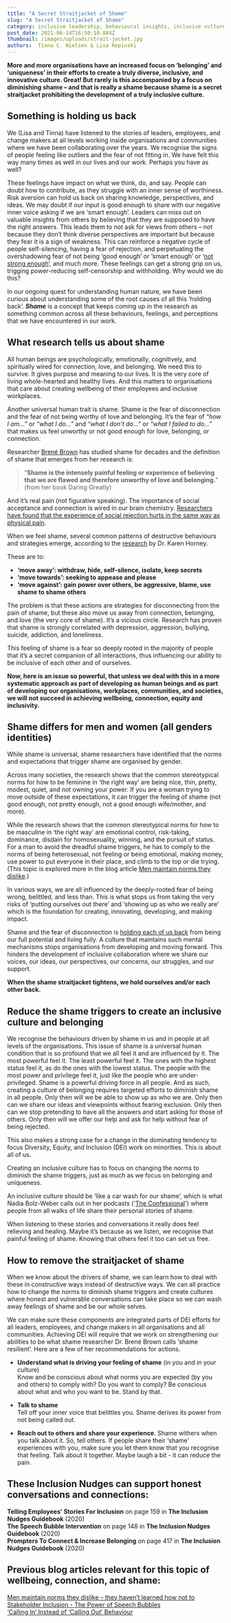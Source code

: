```yaml
---
title: "A Secret Straitjacket of Shame"
slug: "A Secret Straitjacket of Shame"
category: inclusive leadership, behavioural insights, inclusive culture, wellbeing, belonging
post_date: 2021-06-14T16:50:10.884Z
thumbnail: /images/uploads/strait-jacket.jpg
authors:  Tinna C. Nielsen & Lisa Kepinski
---
```


**More and more organisations have an increased focus on ‘belonging’ and ‘uniqueness’ in their efforts to create a truly diverse, inclusive, and innovative culture. Great! But rarely is this accompanied by a focus on diminishing shame – and that is really a shame because shame is a secret straitjacket prohibiting the development of a truly inclusive culture.**

## Something is holding us back

We (Lisa and Tinna) have listened to the stories of leaders, employees, and change makers at all levels working inside organisations and communities where we have been collaborating over the years. We recognise the signs of people feeling like outliers and the fear of not fitting in. We have felt this way many times as well in our lives and our work.  Perhaps you have as well?

These feelings have impact on what we think, do, and say. People can doubt how to contribute, as they struggle with an inner sense of worthiness. Risk aversion can hold us back on sharing knowledge, perspectives, and ideas. We may doubt if our input is good enough to share with our negative inner voice asking if we are ‘smart enough’.  Leaders can miss out on valuable insights from others by believing that they are supposed to have the right answers. This leads them to not ask for views from others – not because they don’t think diverse perspectives are important but because they fear it is a sign of weakness. This can reinforce a negative cycle of people self-silencing, having a fear of rejection, and perpetuating the overshadowing fear of not being ‘good enough’ or ‘smart enough’ or ‘[not strong enough](/blog/allies/men-maintain-norms-they-dislike)’, and much more. These feelings can get a strong grip on us, trigging power-reducing self-censorship and withholding. Why would we do this?

In our ongoing quest for understanding human nature, we have been curious about understanding some of the root causes of all this ‘holding back’. ***Shame*** is a concept that keeps coming up in the research as something common across all these behaviours, feelings, and perceptions that we have encountered in our work. 

## What research tells us about shame

All human beings are psychologically, emotionally, cognitively, and spiritually wired for connection, love, and belonging. We need this to survive. It gives purpose and meaning to our lives. It is the very core of living whole-hearted and healthy lives. And this matters to organisations that care about creating wellbeing of their employees and inclusive workplaces. 

Another universal human trait is shame. Shame is the fear of disconnection and the fear of not being worthy of love and belonging.  It’s the fear of *“how I am…”* or *“what I do…”* and *“what I don’t do…”* or *“what I failed to do…”* that makes us feel unworthy or not good enough for love, belonging, or connection. 

Researcher [Brené Brown](https://brenebrown.com/) has studied shame for decades and the definition of shame that emerges from her research is:

> “**Shame is the intensely painful feeling or experience of believing
 that we are flawed and therefore unworthy of love and belonging.**”\
(from her book Daring Greatly)

And it’s real pain (not figurative speaking). The importance of social acceptance and connection is wired in our brain chemistry. [Researchers have found that the experience of social rejection hurts in the same way as physical pain](https://www.pnas.org/content/pnas/108/15/6270.full.pdf). 

When we feel shame, several common patterns of destructive behaviours and strategies emerge, according to the [research](https://psycnet.apa.org/record/1951-02718-000) by Dr. Karen Horney. 

These are to:

- **‘move away’: withdraw, hide, self-silence, isolate, keep secrets**
- **‘move towards’: seeking to appease and please**
- **‘move against’: gain power over others, be aggressive, blame, use shame to shame others**


The problem is that these actions are strategies for disconnecting from the pain of shame, but these also move us away from connection, belonging, and love (the very core of shame). It’s a vicious circle. Research has proven that shame is strongly correlated with depression, aggression, bullying, suicide, addiction, and loneliness. 

This feeling of shame is a fear so deeply rooted in the majority of people that it’s a secret companion of all interactions, thus influencing our ability to be inclusive of each other and of ourselves. 

**Now, here is an issue so powerful, that unless we deal with this in a more systematic approach 
as part of developing as human beings and as part of developing our organisations, workplaces, communities, and societies, we will not succeed in achieving wellbeing, connection, equity and inclusivity.**

## Shame differs for men and women (all genders identities)

While shame is universal, shame researchers have identified that the norms and expectations that trigger shame are organised by gender. 

Across many societies, the research shows that the common stereotypical norms for how to be feminine in ‘the right way’ are being nice, thin, pretty, modest, quiet, and not owning your power. If you are a woman trying to move outside of these expectations, it can trigger the feeling of shame (not good enough, not pretty enough, not a good enough wife/mother, and more). 

While the research shows that the common stereotypical norms for how to be masculine in ‘the right way’ are emotional control, risk-taking, dominance, disdain for homosexuality, winning, and the pursuit of status. For a man to avoid the dreadful shame triggers, he has to comply to the norms of being heterosexual, not feeling or being emotional, making money, use power to put everyone in their place, and climb to the top or die trying. 
(This topic is explored more in the blog article [Men maintain norms they dislike](/blog/allies/men-maintain-norms-they-dislike).)

In various ways, we are all influenced by the deeply-rooted fear of being wrong, belittled, and less than. This is what stops us from taking the very risks of ‘putting ourselves out there’ and ‘showing up as who we really are’ which is the foundation for creating, innovating, developing, and making impact. 

Shame and the fear of disconnection is [holding each of us back](/blog/allies/men-maintain-norms-they-dislike) from being our full potential and living fully. A culture that maintains such mental mechanisms stops organisations from developing and moving forward. This hinders the development of inclusive collaboration where we share our voices, our ideas, our perspectives, our concerns, our struggles, and our support. 

**When the shame straitjacket tightens, we hold ourselves and/or each other back.**

## Reduce the shame triggers to create an inclusive culture and belonging

We recognise the behaviours driven by shame in us and in people at all levels of the organisations. This issue of shame is a universal human condition that is so profound that we all feel it and are influenced by it. The most powerful feel it. The least powerful feel it. The ones with the highest status feel it, as do the ones with the lowest status. The people with the most power and privilege feel it, just like the people who are under-privileged. Shame is a powerful driving force in all people. And as such, creating a culture of belonging requires targeted efforts to diminish shame in all people. Only then will we be able to show up as who we are. Only then can we share our ideas and viewpoints without fearing exclusion. Only then can we stop pretending to have all the answers and start asking for those of others. Only then will we offer our help and ask for help without fear of being rejected.

This also makes a strong case for a change in the dominating tendency to focus Diversity, Equity, and Inclusion (DEI) work on minorities. This is about all of us. 

Creating an inclusive culture has to focus on changing the norms to diminish the shame triggers, 
just as much as we focus on belonging and uniqueness.

An inclusive culture should be ‘like a car wash for our shame’, which is what Nadia Bolz-Weber calls out in her podcasts ('[The Confessional](https://podcasts.apple.com/dk/podcast/the-confessional-with-nadia-bolz-weber/id1502171248?l=da&i=1000520314904)') where people from all walks of life share their personal stories of shame. 

When listening to these stories and conversations it really does feel relieving and healing. Maybe it’s because as we listen, we recognise that painful feeling of shame. Knowing that others feel it too can set us free. 

## How to remove the straitjacket of shame

When we know about the drivers of shame, we can learn how to deal with these in constructive ways instead of destructive ways. We can all practice how to change the norms to diminish shame triggers and create cultures where honest and vulnerable conversations can take place so we can wash away feelings of shame and be our whole selves.

We can make sure these components are integrated parts of DEI efforts for all leaders, employees, and change makers in all organisations and all communities. Achieving DEI will require that we work on strengthening our abilities to be what shame researcher Dr. Brené Brown calls ‘shame resilient’. Here are a few of her recommendations for actions. 

- **Understand what is driving your feeling of shame** (in you and in your culture) \
Know and be conscious about what norms you are expected (by you and others) to comply with? Do you want to comply? Be conscious about what and who you want to be. Stand by that. 

- **Talk to shame** \
Tell off your inner voice that belittles you. Shame derives its power from not being called out.  

- **Reach out to others and share your experience**. 
Shame withers when you talk about it. So, tell others.  If people share their ‘shame’ experiences with you, make sure you let them know that you recognise that feeling. Talk about it together. Maybe laugh a bit - it can reduce the pain. 

## These Inclusion Nudges can support honest conversations and connections:
 
**Telling Employees’ Stories For Inclusion** on page 159 in **The Inclusion Nudges Guidebook** (2020)\
**The Speech Bubble Intervention** on page 148 in **The Inclusion Nudges Guidebook** (2020)\
**Prompters To Connect & Increase Belonging** on page 417 in **The Inclusion Nudges Guidebook** (2020)

## Previous blog articles relevant for this topic of wellbeing, connection, and shame:

[Men maintain norms they dislike – they haven’t learned how not to](/blog/allies/men-maintain-norms-they-dislike)\
[Stakeholder Inclusion - The Power of Speech Bubbles](/blog/inclusive-co-creation/power-of-speech-bubbles)\
[‘Calling In’ Instead of ‘Calling Out’ Behaviour](/blog/inclusive-culture/calling-in-calling-out)
